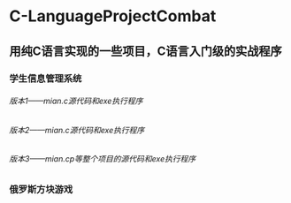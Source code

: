 # C-LanguageProjectCombat

## 用纯C语言实现的一些项目，C语言入门级的实战程序


### 学生信息管理系统
###### 版本1——mian.c源代码和exe执行程序
###### 版本2——mian.c源代码和exe执行程序
###### 版本3——mian.cp等整个项目的源代码和exe执行程序

### 俄罗斯方块游戏
